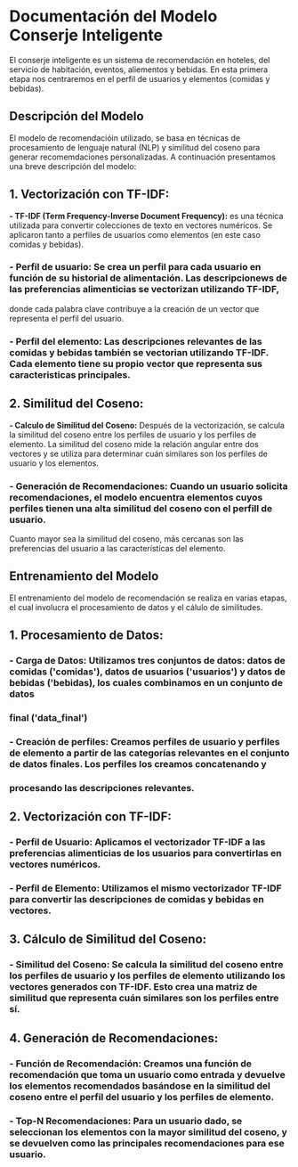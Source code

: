# Documentación del Modelo Conserje Inteligente  
El conserje inteligente es un sistema de recomendación en hoteles, del servicio de habitación, eventos, aliementos y bebidas. En esta primera etapa nos centraremos en el perfil de usuarios y elementos (comidas y bebidas).

## Descripción del Modelo
El modelo de recomendacióin utilizado, se basa en técnicas de procesamiento de lenguaje natural (NLP) y similitud del coseno para generar recomemdaciones personalizadas. 
A continuación presentamos una breve descripción del modelo:
## 1. **Vectorización con TF-IDF:**
**- TF-IDF (Term Frequency-Inverse Document Frequency):** es una técnica utilizada para convertir colecciones de texto en vectores numéricos. Se aplicaron tanto a perfiles de usuarios como 
elementos (en este caso comidas y bebidas).
### **- Perfil de usuario:** Se crea un perfil para cada usuario en función de su historial de alimentación. Las descripcionews de las preferencias alimenticias se vectorizan utilizando TF-IDF,
donde cada  palabra clave contribuye a la creación de un vector que representa el  perfil del usuario.
### **- Perfil del elemento:** Las descripciones  relevantes de las comidas y bebidas también se vectorian utilizando TF-IDF.  Cada elemento tiene su propio vector que representa sus caracteristicas principales.

## **2. Similitud del Coseno:**
**- Calculo de Similitud del Coseno:** Después de la vectorización, se calcula la similitud del coseno entre los perfiles de usuario y los perfiles de elemento. La similitud del coseno mide 
la relación angular entre dos vectores y se utiliza para determinar cuán similares son los perfiles de usuario y los elementos.
### **- Generación de Recomendaciones:** Cuando un usuario solicita recomendaciones, el modelo encuentra elementos cuyos perfiles tienen una alta similitud del coseno con el perfill de usuario.
Cuanto mayor sea la similitud del coseno, más cercanas son las preferencias del usuario a las características del elemento.

## Entrenamiento del Modelo
El entrenamiento del modelo de recomendación se realiza en varias etapas, el cual involucra el procesamiento de datos y el cálulo de similitudes.

## **1. Procesamiento de Datos:**  
### **- Carga de Datos:** Utilizamos tres conjuntos de datos: datos de comidas ('comidas'), datos de usuarios ('usuarios') y datos de bebidas ('bebidas), los cuales combinamos en un conjunto de datos    
### final ('data_final')  
### **- Creación de perfiles:** Creamos perfiles de usuario y perfiles de elemento a partir de las categorías relevantes en el conjunto de datos finales. Los perfiles los creamos concatenando y     
### procesando las descripciones relevantes.  

## **2. Vectorización con TF-IDF:**
### **- Perfil de Usuario:** Aplicamos el vectorizador TF-IDF a las preferencias alimenticias de los usuarios para convertirlas en vectores numéricos.
### **- Perfil de Elemento:** Utilizamos  el mismo vectorizador TF-IDF para convertir las descripciones de comidas y bebidas en vectores.

## **3. Cálculo de Similitud del Coseno:**
### **- Similitud del Coseno:** Se calcula la similitud del coseno entre los perfiles de usuario y los perfiles de elemento utilizando los vectores generados con TF-IDF. Esto crea una matriz de similitud que representa cuán similares son los perfiles entre sí.

## **4. Generación de Recomendaciones:**
### **- Función de Recomendación:** Creamos una función de recomendación que toma un usuario como entrada y devuelve los elementos recomendados basándose en la similitud del coseno entre el perfil del usuario y   los perfiles de elemento.
### **- Top-N Recomendaciones:** Para un usuario dado, se seleccionan los elementos con la mayor similitud del coseno, y se devuelven como las principales recomendaciones para ese usuario.

